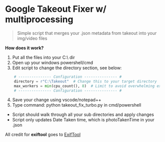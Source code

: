 # Google Takeout Fixer w/ multiprocessing
> Simple script that merges your .json metadata from takeout into your img/video files

**How does it work?**
1. Put all the files into your C:\ dir
2. Open up your windows powershell/cmd
3. Edit script to change the directory section, see below:  


```py
    # --------------- Configuration --------------- #
    directory = r"C:\Takeout"  # Change this to your target directory
    max_workers = min(cpu_count(), 8)  # Limit to avoid overwhelming exiftool
    # --------------- Configuration --------------- #
```  

4. Save your change using vscode/notepad++
5. Type command: python takeout_fix_turbo.py in cmd/powershell  

- Script should walk through all your sub directories and apply changes
- Script only updates Date Taken time, which is photoTakenTime in your .json

All credit for **exiftool** goes to [ExifTool](https://exiftool.org/)


